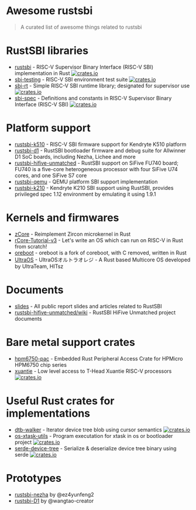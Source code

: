 # Awesome rustsbi

> A curated list of awesome things related to rustsbi

# RustSBI libraries

- [rustsbi](https://github.com/rustsbi/rustsbi) - RISC-V Supervisor Binary Interface (RISC-V SBI) implementation in Rust [![crates.io](https://img.shields.io/crates/v/rustsbi.svg)](https://crates.io/crates/rustsbi)
- [sbi-testing](https://github.com/rustsbi/sbi-testing) - RISC-V SBI environment test suite [![crates.io](https://img.shields.io/crates/v/sbi-testing.svg)](https://crates.io/crates/sbi-testing)
- [sbi-rt](https://github.com/rustsbi/sbi-rt) - Simple RISC-V SBI runtime library; designated for supervisor use [![crates.io](https://img.shields.io/crates/v/sbi-rt.svg)](https://crates.io/crates/sbi-rt)
- [sbi-spec](https://github.com/rustsbi/sbi-spec) - Definitions and constants in RISC-V Supervisor Binary Interface (RISC-V SBI) [![crates.io](https://img.shields.io/crates/v/sbi-spec.svg)](https://crates.io/crates/sbi-spec)

# Platform support

- [rustsbi-k510](https://github.com/Gstalker/rustsbi-k510) - RISC-V SBI firmware support for Kendryte K510 platform
- [rustsbi-d1](https://github.com/rustsbi/rustsbi-d1) - RustSBI bootloader firmware and debug suite for Allwinner D1 SoC boards, including Nezha, Lichee and more 
- [rustsbi-hifive-unmatched](https://github.com/rustsbi/rustsbi-hifive-unmatched) - RustSBI support on SiFive FU740 board; FU740 is a five-core heterogeneous processor with four SiFive U74 cores, and one SiFive S7 core
- [rustsbi-qemu](https://github.com/rustsbi/rustsbi-qemu) - QEMU platform SBI support implementation
- [rustsbi-k210](https://github.com/rustsbi/rustsbi-k210) - Kendryte K210 SBI support using RustSBI, provides privileged spec 1.12 environment by emulating it using 1.9.1

# Kernels and firmwares

- [zCore](https://github.com/rcore-os/zCore) - Reimplement Zircon microkernel in Rust
- [rCore-Tutorial-v3](https://github.com/rcore-os/rCore-Tutorial-v3) - Let's write an OS which can run on RISC-V in Rust from scratch!
- [oreboot](https://github.com/oreboot/oreboot) - oreboot is a fork of coreboot, with C removed, written in Rust
- [UltraOS](https://github.com/xiyurain/UltraOS) - UltraOSオルトラオレジ - A Rust based Multicore OS developed by UltraTeam, HITsz

# Documents

- [slides](https://github.com/rustsbi/slides) - All public report slides and articles related to RustSBI
- [rustsbi-hifive-unmatched/wiki](https://github.com/rustsbi/rustsbi-hifive-unmatched/wiki) - RustSBI HiFive Unmatched project documents

# Bare metal support crates

- [hpm6750-pac](https://github.com/rustsbi/hpm6750-pac) - Embedded Rust Peripheral Access Crate for HPMicro HPM6750 chip series
- [xuantie](https://github.com/rustsbi/xuantie) - Low level access to T-Head Xuantie RISC-V processors [![crates.io](https://img.shields.io/crates/v/xuantie.svg)](https://crates.io/crates/xuantie)

# Useful Rust crates for implementations

- [dtb-walker](https://github.com/YdrMaster/dtb-walker) - Iterator device tree blob using cursor semantics [![crates.io](https://img.shields.io/crates/v/dtb-walker.svg)](https://crates.io/crates/dtb-walker)
- [os-xtask-utils](https://github.com/YdrMaster/os-xtask-utils) - Program executation for xtask in os or bootloader project [![crates.io](https://img.shields.io/crates/v/os-xtask-utils.svg)](https://crates.io/crates/os-xtask-utils)
- [serde-device-tree](https://github.com/rustsbi/serde-device-tree) - Serialize & deserialize device tree binary using serde [![crates.io](https://img.shields.io/crates/v/serde-device-tree.svg)](https://crates.io/crates/serde-device-tree)

# Prototypes

- [rustsbi-nezha](https://github.com/ez4yunfeng2/rustsbi-nezha) by @ez4yunfeng2
- [rustsbi-D1](https://github.com/wangtao-creator/rustsbi-D1) by @wangtao-creator
